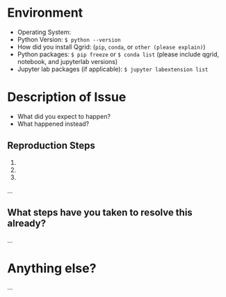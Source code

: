 # Environment

* Operating System:
* Python Version: `$ python --version`
* How did you install Qgrid: (`pip`, `conda`, or `other (please explain)`)
* Python packages: `$ pip freeze` or `$ conda list` (please include qgrid, notebook, and jupyterlab versions)
* Jupyter lab packages (if applicable): `$ jupyter labextension list`

# Description of Issue

* What did you expect to happen?
* What happened instead?

## Reproduction Steps

1.
2.
3.
...

## What steps have you taken to resolve this already?

...

# Anything else?

...

